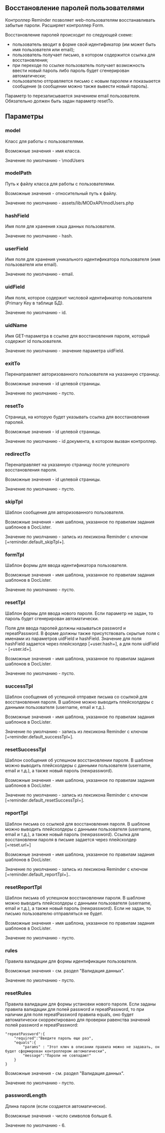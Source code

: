 ## Восстановление паролей пользователями

Контроллер Reminder позволяет web-пользователям восстанавливать забытые пароли. Расширяет контроллер Form.

Восстановление паролей происходит по следующей схеме:

- пользователь вводит в форме свой идентификатор (им может быть имя пользователя или email);
- пользователь получает письмо, в котором содержится ссылка для восстановления;
- при переходе по ссылке пользователь получает возможность ввести новый пароль либо пароль будет сгенерирован автоматически;
- пользователю отправляется письмо с новым паролем и показыается сообщение (в сообщении можно также вывести новый пароль).

Параметр to перезаписывается значением email пользователя. Обязательно должен быть задан параметр resetTo.

## Параметры
### model
Класс для работы с пользователями.

Возможные значения - имя класса.

Значение по умолчанию - \modUsers

### modelPath
Путь к файлу класса для работы с пользователями.

Возможные значения - относительный путь к файлу.

Значение по умолчанию - assets/lib/MODxAPI/modUsers.php

### hashField
Имя поля для хранения хэша данных пользователя.

Значение по умолчанию - hash.

### userField
Имя поля для хранения уникального идентификатора пользователя (имя пользователя или email).

Значение по умолчанию - email.

### uidField
Имя поля, которое содержит числовой идентификатор пользователя (Primary Key в таблице БД). 

Значение по умолчанию - id.

### uidName
Имя GET-параметра в ссылке для восстановления пароля, который содержит id пользователя.

Значение по умолчанию - значение параметра uidField.

### exitTo
Перенаправляет авторизованного пользователя на указанную страницу.

Возможные значения - id целевой страницы.

Значение по умолчанию - пусто.

### resetTo
Страница, на которую будет указывать ссылка для восстановления паролей.

Возможные значения - id целевой страницы.

Значение по умолчанию - id документа, в котором вызван контроллер.

### redirectTo
Перенаправляет на указанную страницу после успешного восстановления пароля.

Возможные значения - id целевой страницы.

Значение по умолчанию - пусто.

### skipTpl
Шаблон сообщения для авторизованного пользователя.

Возможные значения - имя шаблона, указанное по правилам задания шаблонов в DocLister.

Значение по умолчанию - запись из лексикона Reminder с ключом [+reminder.default_skipTpl+].

### formTpl
Шаблон формы для ввода идентификатора пользователя.

Возможные значения - имя шаблона, указанное по правилам задания шаблонов в DocLister.

Значение по умолчанию - пусто.

### resetTpl
Шаблон формы для ввода нового пароля. Если параметр не задан, то пароль будет сгенерирован автоматически.

Поля для ввода паролей должны называться password и repeatPassword. В форме должны также присутствовать скрытые поля с именами из параметров uidField и hashField. Значение для поля hashField задается через плейсхолдер [+user.hash+], а для поля uidField - [+user.id+].

Возможные значения - имя шаблона, указанное по правилам задания шаблонов в DocLister.

Значение по умолчанию - пусто.

### successTpl
Шаблон сообщения об успешной отправке письма со ссылкой для восстановления пароля. В шаблоне можно выводить плейсхолдеры с данными пользователя (username, email и т.д.).

Возможные значения - имя шаблона, указанное по правилам задания шаблонов в DocLister.

Значение по умолчанию - запись из лексикона Reminder с ключом [+reminder.default_successTpl+].

### resetSuccessTpl
Шаблон сообщения об успешном восстановлении пароля. В шаблоне можно выводить плейсхолдеры с данными пользователя (username, email и т.д.), а также новый пароль (newpassword).

Возможные значения - имя шаблона, указанное по правилам задания шаблонов в DocLister.

Значение по умолчанию - запись из лексикона Reminder с ключом [+reminder.default_resetSuccessTpl+].

### reportTpl
Шаблон письма со ссылкой для восстановления пароля. В шаблоне можно выводить плейсхолдеры с данными пользователя (username, email и т.д.), а также новый пароль (newpassword). Ссылка для восстановлени пароля в письме задается через плейсхолдер [+reset.url+]

Возможные значения - имя шаблона, указанное по правилам задания шаблонов в DocLister.

Значение по умолчанию - запись из лексикона Reminder с ключом [+reminder.default_reportTpl+]..

### resetReportTpl
Шаблон письма об успешном восстановлении пароля. В шаблоне можно выводить плейсхолдеры с данными пользователя (username, email и т.д.), а также новый пароль (newpassword). Если не задан, то письмо пользователю отправляться не будет.

Возможные значения - имя шаблона, указанное по правилам задания шаблонов в DocLister.

Значение по умолчанию - пусто.

### rules
Правила валидации для формы идентификации пользователя.

Возможные значения - см. раздел "Валидация данных".

Значение по умолчанию - пусто.

### resetRules
Правила валидации для формы установки нового пароля. Если заданы правила валидации для полей password и repeatPassword, то при наличии для поля repeatPassword правила equals, оно будет автоматически скорректировано для проверки равенства значений полей password и repeatPassword:
```
"repeatPassword":{
    "required":"Введите пароль еще раз",
    "equals":{
        "params" : "Этот ключ в описании правила можно не задавать, он будет сформирован контроллером автоматически",
        "message":"Пароли не совпадают"
    }
}
```
Возможные значения - см. раздел "Валидация данных".

Значение по умолчанию - пусто.

### passwordLength
Длина пароля (если создается автоматически).

Возможные значения - число символов больше 6.

Значение по умолчанию - 6.
